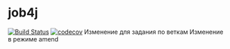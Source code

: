 # job4j
[![Build Status](https://travis-ci.org/mgbardakov/job4j.svg?branch=master)](https://travis-ci.org/mgbardakov/job4j)
[![codecov](https://codecov.io/gh/mgbardakov/job4j/branch/master/graph/badge.svg)](https://codecov.io/gh/mgbardakov/job4j)
Изменение для задания по веткам
Изменение в режиме amend